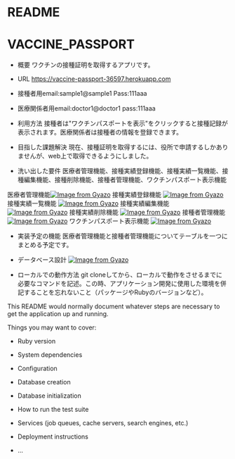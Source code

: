 # README

# VACCINE_PASSPORT

* 概要
  ワクチンの接種証明を取得するアプリです。

* URL	https://vaccine-passport-36597.herokuapp.com

* 接種者用email:sample1@sample1 Pass:111aaa
* 医療関係者用email:doctor1@doctor1 pass:111aaa
* 利用方法	接種者は"ワクチンパスポートを表示"をクリックすると接種記録が表示されます。医療関係者は接種者の情報を登録できます。

* 目指した課題解決	現在、接種証明を取得するには、役所で申請するしかありませんが、web上で取得できるようにしました。

* 洗い出した要件	医療者管理機能、接種実績登録機能、接種実績一覧機能、接種編集機能、接種削除機能、接種者管理機能、ワクチンパスポート表示機能

医療者管理機能[![Image from Gyazo](https://i.gyazo.com/c5ca9c1df383596dad71a1c0a9a007b1.gif)](https://gyazo.com/c5ca9c1df383596dad71a1c0a9a007b1)
接種実績登録機能
[![Image from Gyazo](https://i.gyazo.com/d44e479596298a166dfad152474001e3.gif)](https://gyazo.com/d44e479596298a166dfad152474001e3)
接種実績一覧機能
[![Image from Gyazo](https://i.gyazo.com/0cb60c9278f09d81cf571dba0f217819.gif)](https://gyazo.com/0cb60c9278f09d81cf571dba0f217819)
接種実績編集機能
[![Image from Gyazo](https://i.gyazo.com/b7f9a074953775d5146732f8fe09d87b.gif)](https://gyazo.com/b7f9a074953775d5146732f8fe09d87b)
接種実績削除機能
[![Image from Gyazo](https://i.gyazo.com/e20802d12cd0fcef0f2e2b1887c2b844.gif)](https://gyazo.com/e20802d12cd0fcef0f2e2b1887c2b844)
接種者管理機能
[![Image from Gyazo](https://i.gyazo.com/1454f1c13bdddab11644a7d56b1d01f1.gif)](https://gyazo.com/1454f1c13bdddab11644a7d56b1d01f1)
ワクチンパスポート表示機能
[![Image from Gyazo](https://i.gyazo.com/f65084243fe43ef54a1289692ac945a3.gif)](https://gyazo.com/f65084243fe43ef54a1289692ac945a3)

* 実装予定の機能	医療者管理機能と接種者管理機能についてテーブルを一つにまとめる予定です。

* データベース設計	[![Image from Gyazo](https://i.gyazo.com/3378bba7e1e2655f4246eb9e08dab24f.png)](https://gyazo.com/3378bba7e1e2655f4246eb9e08dab24f)

* ローカルでの動作方法	git cloneしてから、ローカルで動作をさせるまでに必要なコマンドを記述。この時、アプリケーション開発に使用した環境を併記することを忘れないこと（パッケージやRubyのバージョンなど）。

This README would normally document whatever steps are necessary to get the
application up and running.

Things you may want to cover:

* Ruby version

* System dependencies

* Configuration

* Database creation

* Database initialization

* How to run the test suite

* Services (job queues, cache servers, search engines, etc.)

* Deployment instructions

* ...
